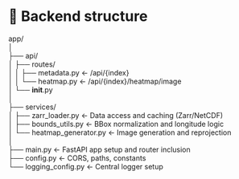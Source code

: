 # 📁 Backend structure

app/  
│  
├── api/  
│   ├── routes/  
│   │   ├── metadata.py         ← /api/{index}  
│   │   └── heatmap.py          ← /api/{index}/heatmap/image  
│   └── __init__.py  
│  
├── services/  
│   ├── zarr_loader.py          ← Data access and caching (Zarr/NetCDF)  
│   ├── bounds_utils.py         ← BBox normalization and longitude logic  
│   └── heatmap_generator.py    ← Image generation and reprojection  
│  
├── main.py                     ← FastAPI app setup and router inclusion  
├── config.py                   ← CORS, paths, constants  
└── logging_config.py           ← Central logger setup 